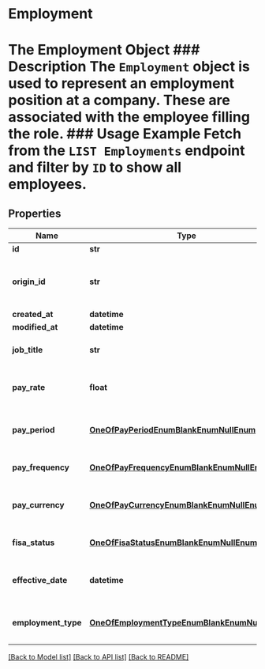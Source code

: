# Employment

# The Employment Object ### Description The `Employment` object is used to represent an employment position at a company. These are associated with the employee filling the role.  ### Usage Example Fetch from the `LIST Employments` endpoint and filter by `ID` to show all employees.
## Properties
Name | Type | Description | Notes
------------ | ------------- | ------------- | -------------
**id** | **str** |  | [readonly] 
**origin_id** | **str** | The third-party API ID of the matching object. | [optional] 
**created_at** | **datetime** |  | [readonly] 
**modified_at** | **datetime** |  | [readonly] 
**job_title** | **str** | The position&#39;s title. | [optional] 
**pay_rate** | **float** | The position&#39;s pay rate in dollars. | [optional] 
**pay_period** | [**OneOfPayPeriodEnumBlankEnumNullEnum**](OneOfPayPeriodEnumBlankEnumNullEnum.md) | The time period this pay rate encompasses | [optional] 
**pay_frequency** | [**OneOfPayFrequencyEnumBlankEnumNullEnum**](OneOfPayFrequencyEnumBlankEnumNullEnum.md) | The position&#39;s pay frequency. | [optional] 
**pay_currency** | [**OneOfPayCurrencyEnumBlankEnumNullEnum**](OneOfPayCurrencyEnumBlankEnumNullEnum.md) | The position&#39;s currency code. | [optional] 
**fisa_status** | [**OneOfFisaStatusEnumBlankEnumNullEnum**](OneOfFisaStatusEnumBlankEnumNullEnum.md) | The position&#39;s FISA status. | [optional] 
**effective_date** | **datetime** | The position&#39;s effective date. | [optional] 
**employment_type** | [**OneOfEmploymentTypeEnumBlankEnumNullEnum**](OneOfEmploymentTypeEnumBlankEnumNullEnum.md) | The position&#39;s type of employment. | [optional] 

[[Back to Model list]](../README.md#documentation-for-models) [[Back to API list]](../README.md#documentation-for-api-endpoints) [[Back to README]](../README.md)


